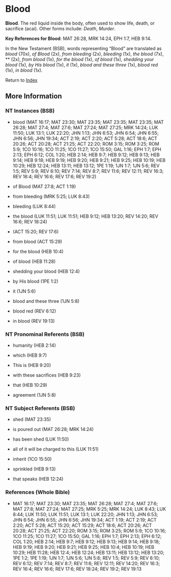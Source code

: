 # Blood
**Blood**. 
The red liquid inside the body, often used to show life, death, or sacrifice (acai). 
Other forms include: 
*Death*, *Murder*. 


**Key References for Blood**: 
MAT 26:28, MRK 14:24, EPH 1:7, HEB 9:14. 




In the New Testament (BSB), words representing “Blood” are translated as 
*blood* (70x), *of Blood* (2x), *from bleeding* (2x), *bleeding* (1x), *the blood* (7x), ** (2x), *from blood* (1x), *for the blood* (1x), *of blood* (1x), *shedding your blood* (1x), *by His blood* (1x), *it* (1x), *blood and these three* (1x), *blood red* (1x), *in blood* (1x). 


Return to [Index](00-Index.md)

## More Information

### NT Instances (BSB)

* blood (MAT 16:17; MAT 23:30; MAT 23:35; MAT 23:35; MAT 23:35; MAT 26:28; MAT 27:4; MAT 27:6; MAT 27:24; MAT 27:25; MRK 14:24; LUK 11:50; LUK 13:1; LUK 22:20; JHN 1:13; JHN 6:53; JHN 6:54; JHN 6:55; JHN 6:56; JHN 19:34; ACT 2:19; ACT 2:20; ACT 5:28; ACT 18:6; ACT 20:26; ACT 20:28; ACT 21:25; ACT 22:20; ROM 3:15; ROM 3:25; ROM 5:9; 1CO 10:16; 1CO 11:25; 1CO 11:27; 1CO 15:50; GAL 1:16; EPH 1:7; EPH 2:13; EPH 6:12; COL 1:20; HEB 2:14; HEB 9:7; HEB 9:12; HEB 9:13; HEB 9:14; HEB 9:18; HEB 9:19; HEB 9:20; HEB 9:21; HEB 9:25; HEB 10:19; HEB 10:29; HEB 12:24; HEB 13:11; HEB 13:12; 1PE 1:19; 1JN 1:7; 1JN 5:6; REV 1:5; REV 5:9; REV 6:10; REV 7:14; REV 8:7; REV 11:6; REV 12:11; REV 16:3; REV 16:4; REV 16:6; REV 17:6; REV 19:2)

* of Blood (MAT 27:8; ACT 1:19)

* from bleeding (MRK 5:25; LUK 8:43)

* bleeding (LUK 8:44)

* the blood (LUK 11:51; LUK 11:51; HEB 9:12; HEB 13:20; REV 14:20; REV 16:6; REV 18:24)

*  (ACT 15:20; REV 17:6)

* from blood (ACT 15:29)

* for the blood (HEB 10:4)

* of blood (HEB 11:28)

* shedding your blood (HEB 12:4)

* by His blood (1PE 1:2)

* it (1JN 5:6)

* blood and these three (1JN 5:8)

* blood red (REV 6:12)

* in blood (REV 19:13)



### NT Pronominal Referents (BSB)

* humanity (HEB 2:14)

* which (HEB 9:7)

* This is (HEB 9:20)

* with these sacrifices (HEB 9:23)

* that (HEB 10:29)

* agreement (1JN 5:8)



### NT Subject Referents (BSB)

* shed (MAT 23:35)

* is poured out (MAT 26:28; MRK 14:24)

* has been shed (LUK 11:50)

* all of it will be charged to this (LUK 11:51)

* inherit (1CO 15:50)

* sprinkled (HEB 9:13)

* that speaks (HEB 12:24)



### References (Whole Bible)

* MAT 16:17; MAT 23:30; MAT 23:35; MAT 26:28; MAT 27:4; MAT 27:6; MAT 27:8; MAT 27:24; MAT 27:25; MRK 5:25; MRK 14:24; LUK 8:43; LUK 8:44; LUK 11:50; LUK 11:51; LUK 13:1; LUK 22:20; JHN 1:13; JHN 6:53; JHN 6:54; JHN 6:55; JHN 6:56; JHN 19:34; ACT 1:19; ACT 2:19; ACT 2:20; ACT 5:28; ACT 15:20; ACT 15:29; ACT 18:6; ACT 20:26; ACT 20:28; ACT 21:25; ACT 22:20; ROM 3:15; ROM 3:25; ROM 5:9; 1CO 10:16; 1CO 11:25; 1CO 11:27; 1CO 15:50; GAL 1:16; EPH 1:7; EPH 2:13; EPH 6:12; COL 1:20; HEB 2:14; HEB 9:7; HEB 9:12; HEB 9:13; HEB 9:14; HEB 9:18; HEB 9:19; HEB 9:20; HEB 9:21; HEB 9:25; HEB 10:4; HEB 10:19; HEB 10:29; HEB 11:28; HEB 12:4; HEB 12:24; HEB 13:11; HEB 13:12; HEB 13:20; 1PE 1:2; 1PE 1:19; 1JN 1:7; 1JN 5:6; 1JN 5:8; REV 1:5; REV 5:9; REV 6:10; REV 6:12; REV 7:14; REV 8:7; REV 11:6; REV 12:11; REV 14:20; REV 16:3; REV 16:4; REV 16:6; REV 17:6; REV 18:24; REV 19:2; REV 19:13



